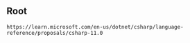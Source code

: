 
## Root

    https://learn.microsoft.com/en-us/dotnet/csharp/language-reference/proposals/csharp-11.0